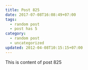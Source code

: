 ```yaml
---
title: Post 825
date: 2017-07-08T16:08:49+07:00
tags:
  - random post
  - post has 5
category:
  - random post
  - uncategorized
updated: 2012-04-08T10:15:15+07:00
---
```

This is content of post 825